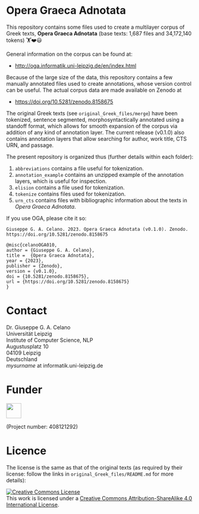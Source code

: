 # Opera Graeca Adnotata

This repository contains some files used to create 
a multilayer corpus
of Greek texts, **Opera Graeca Adnotata** 
(base texts: 1,687 files and 34,172,140 tokens) 🏋️‍❤️😃

General information on the corpus can be found at:

* http://oga.informatik.uni-leipzig.de/en/index.html

Because of the large size of the data, this repository contains a few
manually annotated files used to create annotations, 
whose version control can be useful. 
The actual corpus data are made available on Zenodo at

* https://doi.org/10.5281/zenodo.8158675

The original Greek texts (see `original_Greek_files/merge`)
have been tokenized, sentence segmented, morphosyntactically annotated
using a standoff format, which allows for smooth
expansion of the corpus via addition of any kind of annotation layer. The current release (v0.1.0) also contains annotation layers that allow searching for
author, work title, CTS URN, and passage.

The present repository is organized thus (further details within each folder):
1. `abbreviations` contains a file useful for tokenization.
2. `annotation_example` contains an unzipped example of the
annotation layers, which is useful for inspection.
3. `elision` contains a file used for tokenization.
4. `tokenize` contains files used for tokenization.
5. `urn_cts` contains files with bibliographic information
about the texts in *Opera Graeca Adnotata*.

If you use OGA, please cite it so:

```
Giuseppe G. A. Celano. 2023. Opera Graeca Adnotata (v0.1.0). Zenodo.
https://doi.org/10.5281/zenodo.8158675
```

```
@misc{celanoOGA010,
author = {Giuseppe G. A. Celano},
title =  {Opera Graeca Adnotata},
year = {2023},
publisher = {Zenodo},
version = {v0.1.0},
doi = {10.5281/zenodo.8158675},
url = {https://doi.org/10.5281/zenodo.8158675}
}
```

# Contact
Dr. Giuseppe G. A. Celano<br/>
Universität Leipzig<br/>
Institute of Computer Science, NLP<br/>
Augustusplatz 10<br/>
04109 Leipzig<br/>
Deutschland<br/>
*mysurname* at informatik.uni-leipzig.de<br/>

# Funder

<a href="http://www.dfg.de/index.jsp" target="_blank">
<img src="https://upload.wikimedia.org/wikipedia/commons/8/86/DFG-logo-blau.svg" 
width="" height="40" alt=""/>
</a>

(Project number: 408121292)

# Licence

The license is the same as that of the original texts (as required by
their license: follow the links in `original_Greek_files/README.md`
for more details):

<a rel="license" href="http://creativecommons.org/licenses/by-sa/4.0/">
<img alt="Creative Commons License" style="border-width:0" 
src="https://i.creativecommons.org/l/by-sa/4.0/88x31.png" /></a><br/>
This work is licensed under a <a rel="license" 
href="http://creativecommons.org/licenses/by-sa/4.0/">
Creative Commons Attribution-ShareAlike 4.0 International License</a>.
